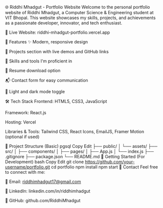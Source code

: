 🌐 Riddhi Mhadgut - Portfolio Website
Welcome to the personal portfolio website of Riddhi Mhadgut, a Computer Science & Engineering student at VIT Bhopal. This website showcases my skills, projects, and achievements as a passionate developer, innovator, and tech enthusiast.

🔗 Live Website: riddhi-mhadgut-portfolio.vercel.app

📌 Features
✨ Modern, responsive design

💼 Projects section with live demos and GitHub links

🧠 Skills and tools I'm proficient in

📃 Resume download option

📬 Contact form for easy communication

🌙 Light and dark mode toggle

🛠️ Tech Stack
Frontend: HTML5, CSS3, JavaScript

Framework: React.js

Hosting: Vercel

Libraries & Tools: Tailwind CSS, React Icons, EmailJS, Framer Motion (optional if used)

📂 Project Structure (Basic)
pgsql
Copy
Edit
├── public/
│   └── assets/
├── src/
│   ├── components/
│   ├── pages/
│   ├── App.js
│   └── index.js
├── .gitignore
├── package.json
└── README.md
🚀 Getting Started (For Development)
bash
Copy
Edit
git clone https://github.com/your-username/portfolio.git
cd portfolio
npm install
npm start
📧 Contact
Feel free to connect with me:

📮 Email: riddhimhadgut17@gmail.com

💼 LinkedIn: linkedin.com/in/riddhimhadgut

🐙 GitHub: github.com/RiddhiMhadgut
